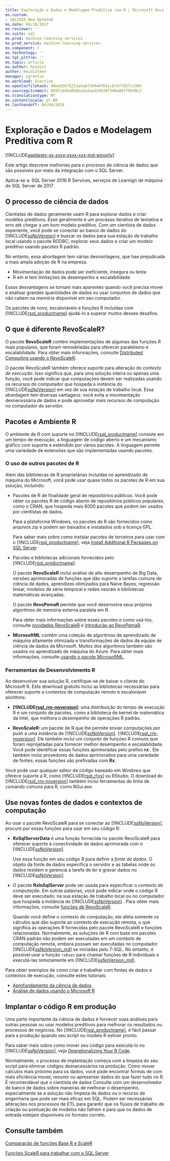 ```yaml
---
title: Exploração e Dados e Modelagem Preditiva com R | Microsoft Docs
ms.custom:
- SQL2016_New_Updated
ms.date: 04/18/2017
ms.reviewer: ''
ms.suite: sql
ms.prod: machine-learning-services
ms.prod_service: machine-learning-services
ms.component: r
ms.technology: ''
ms.tgt_pltfrm: ''
ms.topic: article
ms.author: heidist
author: HeidiSteen
manager: cgronlun
ms.workload: Inactive
ms.openlocfilehash: 40ea95675221a4a8f349447641cb73f7d5fc3305
ms.sourcegitcommit: 059fc64ba858ea2adaad2db39f306a8bff9649c2
ms.translationtype: MT
ms.contentlocale: pt-BR
ms.lasthandoff: 04/04/2018
---
```

# <a name="data-exploration-and-predictive-modeling-with-r"></a>Exploração e Dados e Modelagem Preditiva com R
[!INCLUDE[appliesto-ss-xxxx-xxxx-xxx-md-winonly](../../includes/appliesto-ss-xxxx-xxxx-xxx-md-winonly.md)]

Este artigo descreve melhorias para o processo de ciência de dados que são possíveis por meio da integração com o SQL Server.

Aplica-se a: SQL Server 2016 R Services, serviços de Learnign de máquina do SQL Server de 2017

## <a name="the-data-science-process"></a>O processo de ciência de dados

Cientistas de dados geralmente usam R para explorar dados e criar modelos preditivos. Esse geralmente é um processo iterativo de tentativa e erro até chegar a um bom modelo preditivo. Com um cientista de dados experiente, você pode se conectar ao banco de dados do [!INCLUDE[ssNoVersion](../../includes/ssnoversion-md.md)] e buscar os dados para sua estação de trabalho local usando o pacote RODBC, explorar seus dados e criar um modelo preditivo usando pacotes R padrão.

No entanto, essa abordagem tem várias desvantagens, que hae prejudicada a mais ampla adoção de R na empresa. 

+ Movimentação de dados pode ser ineficiente, insegura ou lenta
+ R em si tem limitações de desempenho e escalabilidade

Essas desvantagens se tornam mais aparentes quando você precisa mover e analisar grandes quantidades de dados ou usar conjuntos de dados que não cabem na memória disponível em seu computador.

Os pacotes de novo, escalonáveis e funções R incluídas com [!INCLUDE[rsql_productname](../../includes/rsql-productname-md.md)] ajudá-lo a superar muitos desses desafios. 

## <a name="whats-different-about-revoscaler"></a>O que é diferente RevoScaleR?

O pacote **RevoScaleR** contém implementações de algumas das funções R mais populares, que foram remodeladas para oferecer paralelismo e escalabilidade. Para obter mais informações, consulte [Distributed Computing usando o RevoScaleR](https://msdn.microsoft.com/microsoft-r/scaler-distributed-computing).

O pacote RevoScaleR também oferece suporte para alteração do *contexto de execução*. Isso significa que, para uma solução inteira ou apenas uma função, você pode indicar que computações devem ser realizadas usando os recursos do computador que hospeda a instância do [!INCLUDE[ssNoVersion](../../includes/ssnoversion-md.md)] em vez de sua estação de trabalho local. Essa abordagem tem diversas vantagens: você evita a movimentação desnecessária de dados e pode aproveitar mais recursos de computação no computador do servidor.

## <a name="r-environment-and-packages"></a>Pacotes e Ambiente R

O ambiente de R com suporte no [!INCLUDE[rsql_productname](../../includes/rsql-productname-md.md)] consiste em um tempo de execução, a linguagem de código aberto e um mecanismo gráfico com suporte e estendido por vários pacotes. A linguagem permite uma variedade de extensões que são implementadas usando pacotes.  

### <a name="using-other-r-packages"></a>O uso de outros pacotes de R

Além das bibliotecas de R proprietárias incluídas no aprendizado de máquina do Microsoft, você pode usar quase todos os pacotes de R em sua solução, incluindo:

+ Pacotes de R de finalidade geral de repositórios públicos. Você pode obter os pacotes R de código aberto de repositórios públicos populares, como o CRAN, que hospeda mais 6000 pacotes que podem ser usados por cientistas de dados.
  
  Para a plataforma Windows, os pacotes de R são fornecidos como arquivos zip e podem ser baixados e instalados sob a licença GPL.  
  
  Para saber mais sobre como instalar pacotes de terceiros para usar com o [!INCLUDE[rsql_productname](../../includes/rsql-productname-md.md)], veja [Install Additional R Packages on SQL Server](../../advanced-analytics/r/install-additional-r-packages-on-sql-server.md)  
  
+ Pacotes e bibliotecas adicionais fornecidos pelo [!INCLUDE[rsql_productname](../../includes/rsql-productname-md.md)].   
  
     O pacote **RevoScaleR** inclui análise de alto desempenho de Big Data, versões aprimoradas de funções que dão suporte a tarefas comuns de ciência de dados, aprendizes otimizados para Naive Bayes, regressão linear, modelos de série temporal e redes neurais e bibliotecas matemáticas avançadas.  
  
     O pacote **RevoPemaR** permite que você desenvolva seus próprios algoritmos de memória externa paralela em R.  
  
     Para obter mais informações sobre esses pacotes e como usá-los, consulte [novidades RevoScaleR](https://msdn.microsoft.com/microsoft-r/scaler-user-guide-introduction) e [Introdução ao RevoPemaR](https://msdn.microsoft.com/microsoft-r/pemar-getting-started). 

+ **MicrosoftML** contém uma coleção de algoritmos de aprendizado de máquina altamente otimizada e transformações de dados da equipe de ciência de dados da Microsoft. Muitos dos algoritmos também são usados no aprendizado de máquina do Azure. Para obter mais informações, consulte [usando o pacote MicrosoftML](../../advanced-analytics/using-the-microsoftml-package.md).

### <a name="r-development-tools"></a>Ferramentas de Desenvolvimento R

Ao desenvolver sua solução R, certifique-se de baixar o cliente do Microsoft R. Este download gratuito inclui as bibliotecas necessárias para oferecer suporte a contextos de computação remoto e escalonável alorithms:

+ **[!INCLUDE[rsql_rro-noversion](../../includes/rsql-rro-noversion-md.md)]:** uma distribuição do tempo de execução R e um conjunto de pacotes, como a biblioteca de kernel de matemática da Intel, que melhora o desempenho de operações R padrão.  
  
+ **RevoScaleR:** um pacote de R que lhe permite enviar computações por push a uma instância de [!INCLUDE[ssNoVersion](../../includes/ssnoversion-md.md)]. [!INCLUDE[rsql_rre-noversion](../../includes/rsql-rre-noversion-md.md)]. Ele também inclui um conjunto de funções R comuns que foram reprojetadas para fornecer melhor desempenho e escalabilidade. Você pode identificar essas funções aprimoradas pelo prefixo **rx** . Ele também inclui provedores de dados aprimorados para uma variedade de fontes; essas funções são prefixadas com **Rx**.

Você pode usar qualquer editor de código baseado em Windows que oferece suporte a R, como [!INCLUDE[rsql_rtvs](../../includes/rsql-rtvs-md.md)] ou RStudio. O download do [!INCLUDE[rsql_rro-noversion](../../includes/rsql-rro-noversion-md.md)] também inclui ferramentas de linha de comando comuns para R, como RGui.exe.

## <a name="use-new-data-sources-and-compute-contexts"></a>Use novas fontes de dados e contextos de computação

Ao usar o pacote RevoScaleR para se conectar ao [!INCLUDE[ssNoVersion](../../includes/ssnoversion-md.md)], procure por essas funções para usar em seu código R:

+ **RxSqlServerData** é uma função fornecida no pacote RevoScaleR para oferecer suporte à conectividade de dados aprimorada com o [!INCLUDE[ssNoVersion](../../includes/ssnoversion-md.md)].
  
     Use essa função em seu código R para definir a *fonte de dados*. O objeto da fonte de dados especifica o servidor e as tabelas onde os dados residem e gerencia a tarefa de ler e gravar dados no [!INCLUDE[ssNoVersion](../../includes/ssnoversion-md.md)].
  
-   O pacote **RxInSqlServer** pode ser usada para especificar o *contexto de computação*.  Em outras palavras, você pode indicar onde o código R deve ser executado: na sua estação de trabalho local ou no computador que hospeda a instância do [!INCLUDE[ssNoVersion](../../includes/ssnoversion-md.md)] .  Para obter mais informações, consulte [funções de RevoScaleR](https://msdn.microsoft.com/microsoft-r/scaler/scaler).
  
     Quando você define o contexto de computação, ele afeta somente os cálculos que dão suporte ao contexto de execução remota, o que significa as operações R fornecidas pelo pacote RevoScaleR e funções relacionadas. Normalmente, as soluções de R com base em pacotes CRAN padrão não podem ser executadas em um contexto de computação remota, embora possam ser executadas no computador [!INCLUDE[ssNoVersion_md](../../includes/ssnoversion-md.md)] se iniciadas pelo T-SQL. No entanto, é possível usar a função `rxExec` para chamar funções de R individuais e executá-las remotamente em [!INCLUDE[ssNoVersion_md](../../includes/ssnoversion-md.md)].

Para obter exemplos de como criar e trabalhar com fontes de dados e contextos de execução, consulte estes tutoriais:

+ [Aprofundamento da ciência de dados](../../advanced-analytics/tutorials/deepdive-data-science-deep-dive-using-the-revoscaler-packages.md)  
+  [Análise de dados usando o Microsoft R](https://msdn.microsoft.com/en-us/microsoft-r/data-analysis-in-microsoft-r)

## <a name="deploy-r-code-to-production"></a>Implantar o código R em produção

Uma parte importante da ciência de dados é fornecer suas análises para outras pessoas ou usar modelos preditivos para melhorar os resultados ou processos de negócios. No [!INCLUDE[rsql_productname](../../includes/rsql-productname-md.md)], é fácil passar para a produção quando seu script ou modelo R estiver pronto.

Para saber mais sobre como mover seu código para executá-lo no [!INCLUDE[ssNoVersion](../../includes/ssnoversion-md.md)], veja [Operationalizing Your R Code](../../advanced-analytics/r/operationalizing-your-r-code.md).

Normalmente, o processo de implantação começa com a limpeza do seu script para eliminar códigos desnecessários na produção. Como mover cálculos mais próximo para os dados, você pode encontrar formas de com mais eficiência mover, resumir ou apresentar dados do que fazer tudo no R.  É recomendável que o cientista de dados Consulte com um desenvolvedor de banco de dados sobre maneiras de melhorar o desempenho, especialmente se a solução não limpeza de dados ou o recurso de engenharia que pode ser mais eficaz em SQL. Podem ser necessárias alterações nos processos de ETL para garantir que os fluxos de trabalho de criação ou pontuação de modelos não falhem e para que os dados de entrada estejam disponíveis no formato correto.

## <a name="see-also"></a>Consulte também

[Comparação de funções Base R e ScaleR](https://msdn.microsoft.com/microsoft-r/scaler/compare-base-r-scaler-functions)

[Funções ScaleR para trabalhar com o SQL Server](../../advanced-analytics/r/scaler-functions-for-working-with-sql-server-data.md)
